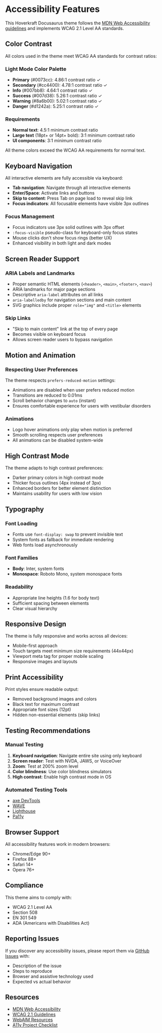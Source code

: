 # Accessibility Features

This Hoverkraft Docusaurus theme follows the [MDN Web Accessibility guidelines](https://developer.mozilla.org/en-US/docs/Web/Accessibility) and implements WCAG 2.1 Level AA standards.

## Color Contrast

All colors used in the theme meet WCAG AA standards for contrast ratios:

### Light Mode Color Palette
- **Primary** (#0073cc): 4.86:1 contrast ratio ✓
- **Secondary** (#cc4400): 4.78:1 contrast ratio ✓
- **Info** (#007bb8): 4.64:1 contrast ratio ✓
- **Success** (#007d38): 5.26:1 contrast ratio ✓
- **Warning** (#8a6b00): 5.02:1 contrast ratio ✓
- **Danger** (#d1242a): 5.25:1 contrast ratio ✓

### Requirements
- **Normal text**: 4.5:1 minimum contrast ratio
- **Large text** (18pt+ or 14pt+ bold): 3:1 minimum contrast ratio
- **UI components**: 3:1 minimum contrast ratio

All theme colors exceed the WCAG AA requirements for normal text.

## Keyboard Navigation

All interactive elements are fully accessible via keyboard:

- **Tab navigation**: Navigate through all interactive elements
- **Enter/Space**: Activate links and buttons
- **Skip to content**: Press Tab on page load to reveal skip link
- **Focus indicators**: All focusable elements have visible 3px outlines

### Focus Management
- Focus indicators use 3px solid outlines with 3px offset
- `:focus-visible` pseudo-class for keyboard-only focus states
- Mouse clicks don't show focus rings (better UX)
- Enhanced visibility in both light and dark modes

## Screen Reader Support

### ARIA Labels and Landmarks
- Proper semantic HTML elements (`<header>`, `<main>`, `<footer>`, `<nav>`)
- ARIA landmarks for major page sections
- Descriptive `aria-label` attributes on all links
- `aria-labelledby` for navigation sections and main content
- SVG graphics include proper `role="img"` and `<title>` elements

### Skip Links
- "Skip to main content" link at the top of every page
- Becomes visible on keyboard focus
- Allows screen reader users to bypass navigation

## Motion and Animation

### Respecting User Preferences
The theme respects `prefers-reduced-motion` settings:
- Animations are disabled when user prefers reduced motion
- Transitions are reduced to 0.01ms
- Scroll behavior changes to `auto` (instant)
- Ensures comfortable experience for users with vestibular disorders

### Animations
- Logo hover animations only play when motion is preferred
- Smooth scrolling respects user preferences
- All animations can be disabled system-wide

## High Contrast Mode

The theme adapts to high contrast preferences:
- Darker primary colors in high contrast mode
- Thicker focus outlines (4px instead of 3px)
- Enhanced borders for better element distinction
- Maintains usability for users with low vision

## Typography

### Font Loading
- Fonts use `font-display: swap` to prevent invisible text
- System fonts as fallback for immediate rendering
- Web fonts load asynchronously

### Font Families
- **Body**: Inter, system fonts
- **Monospace**: Roboto Mono, system monospace fonts

### Readability
- Appropriate line heights (1.6 for body text)
- Sufficient spacing between elements
- Clear visual hierarchy

## Responsive Design

The theme is fully responsive and works across all devices:
- Mobile-first approach
- Touch targets meet minimum size requirements (44x44px)
- Viewport meta tag for proper mobile scaling
- Responsive images and layouts

## Print Accessibility

Print styles ensure readable output:
- Removed background images and colors
- Black text for maximum contrast
- Appropriate font sizes (12pt)
- Hidden non-essential elements (skip links)

## Testing Recommendations

### Manual Testing
1. **Keyboard navigation**: Navigate entire site using only keyboard
2. **Screen reader**: Test with NVDA, JAWS, or VoiceOver
3. **Zoom**: Test at 200% zoom level
4. **Color blindness**: Use color blindness simulators
5. **High contrast**: Enable high contrast mode in OS

### Automated Testing Tools
- [axe DevTools](https://www.deque.com/axe/devtools/)
- [WAVE](https://wave.webaim.org/)
- [Lighthouse](https://developers.google.com/web/tools/lighthouse)
- [Pa11y](https://pa11y.org/)

## Browser Support

All accessibility features work in modern browsers:
- Chrome/Edge 90+
- Firefox 88+
- Safari 14+
- Opera 76+

## Compliance

This theme aims to comply with:
- WCAG 2.1 Level AA
- Section 508
- EN 301 549
- ADA (Americans with Disabilities Act)

## Reporting Issues

If you discover any accessibility issues, please report them via [GitHub Issues](https://github.com/hoverkraft-tech/docusaurus-theme/issues) with:
- Description of the issue
- Steps to reproduce
- Browser and assistive technology used
- Expected vs actual behavior

## Resources

- [MDN Web Accessibility](https://developer.mozilla.org/en-US/docs/Web/Accessibility)
- [WCAG 2.1 Guidelines](https://www.w3.org/WAI/WCAG21/quickref/)
- [WebAIM Resources](https://webaim.org/resources/)
- [A11y Project Checklist](https://www.a11yproject.com/checklist/)
